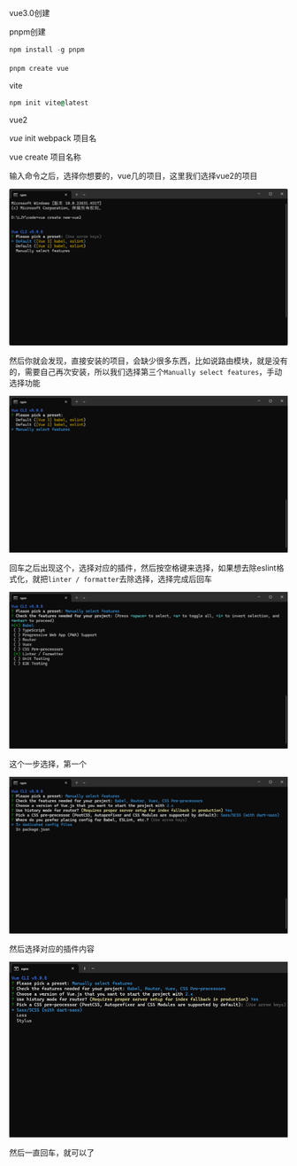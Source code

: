 vue3.0创建

pnpm创建

```js
npm install -g pnpm

pnpm create vue
```

vite

```j
npm init vite@latest
```





vue2

*vue* init webpack 项目名





vue create 项目名称

输入命令之后，选择你想要的，vue几的项目，这里我们选择vue2的项目

![image-20241015135732477](../img/image-20241015135732477.png)

然后你就会发现，直接安装的项目，会缺少很多东西，比如说路由模块，就是没有的，需要自己再次安装，所以我们选择第三个`Manually select features`，手动选择功能

![image-20241015140144859](../img/image-20241015140144859.png)

回车之后出现这个，选择对应的插件，然后按空格键来选择，如果想去除eslint格式化，就把`linter / formatter`去除选择，选择完成后回车

![image-20241015140328651](../img/image-20241015140328651.png)

这个一步选择，第一个

![image-20241015141307238](../img/image-20241015141307238.png)

然后选择对应的插件内容

![image-20241015140610945](../img/image-20241015140610945.png)



然后一直回车，就可以了
